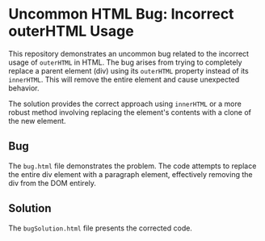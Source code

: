 # Uncommon HTML Bug: Incorrect outerHTML Usage

This repository demonstrates an uncommon bug related to the incorrect usage of `outerHTML` in HTML.  The bug arises from trying to completely replace a parent element (div) using its `outerHTML` property instead of its `innerHTML`.  This will remove the entire element and cause unexpected behavior.

The solution provides the correct approach using `innerHTML` or a more robust method involving replacing the element's contents with a clone of the new element.

## Bug
The `bug.html` file demonstrates the problem. The code attempts to replace the entire div element with a paragraph element, effectively removing the div from the DOM entirely.

## Solution
The `bugSolution.html` file presents the corrected code.